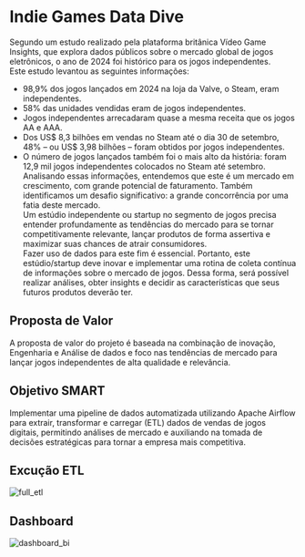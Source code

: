 
# Indie Games Data Dive

Segundo um estudo realizado pela plataforma britânica Vídeo Game Insights, que explora dados públicos sobre o mercado global de jogos eletrônicos, o ano de 2024 foi histórico para os jogos independentes.  
Este estudo levantou as seguintes informações:  
- 98,9% dos jogos lançados em 2024 na loja da Valve, o Steam, eram independentes.
- 58% das unidades vendidas eram de jogos independentes.
- Jogos independentes arrecadaram quase a mesma receita que os jogos AA e AAA.
- Dos US$ 8,3 bilhões em vendas no Steam até o dia 30 de setembro, 48% – ou US$ 3,98 bilhões – foram obtidos por jogos independentes.
- O número de jogos lançados também foi o mais alto da história: foram 12,9 mil jogos independentes colocados no Steam até setembro.  
Analisando essas informações, entendemos que este é um mercado em crescimento, com grande potencial de faturamento. Também identificamos um desafio significativo: a grande concorrência por uma fatia deste mercado.    
Um estúdio independente ou startup no segmento de jogos precisa entender profundamente as tendências do mercado para se tornar competitivamente relevante, lançar produtos de forma assertiva e maximizar suas chances de atrair consumidores.  
Fazer uso de dados para este fim é essencial. Portanto, este estúdio/startup deve inovar e implementar uma rotina de coleta contínua de informações sobre o mercado de jogos. Dessa forma, será possível realizar análises, obter insights e decidir as características que seus futuros produtos deverão ter.  



## Proposta de Valor
A proposta de valor do projeto é baseada na combinação de inovação, Engenharia e Análise de dados e foco nas tendências de mercado para lançar jogos independentes de alta qualidade e relevância.
## Objetivo SMART
Implementar uma pipeline de dados automatizada utilizando Apache Airflow para extrair, transformar e carregar (ETL) dados de vendas de jogos digitais, permitindo análises de mercado e auxiliando na tomada de decisões estratégicas para tornar a empresa mais competitiva.


## Excução ETL
![full_etl](https://github.com/user-attachments/assets/33d65182-7b63-4755-ad2e-a850d56b9d7b)

## Dashboard

![dashboard_bi](https://github.com/user-attachments/assets/1cf9ab68-051b-41f3-86c0-e2e1db309059)
